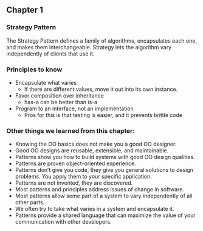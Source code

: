 ## Chapter 1

### Strategy Pattern
The Strategy Pattern defines a family of algorithms, encapsulates each one,
and makes them interchangeable.
Strategy lets the algorithm vary independently of clients that use it.

### Principles to know
- Encapsulate what varies
    - If there are different values, move it out into its own instance.
- Favor composition over inheritance
    - has-a can be better than is-a
- Program to an interface, not an implementation
    - Pros for this is that testing is easier, and it prevents brittle code

### Other things we learned from this chapter:
- Knowing the OO basics does not make you a good OO designer.
- Good OO designs are reusable, extensible, and maintainable.
- Patterns show you how to build systems with good OO design qualities.
- Patterns are proven object-oriented experience.
- Patterns don’t give you code, they give you general solutions to design
  problems. You apply them to your specific application.
- Patterns are not invented, they are discovered.
- Most patterns and principles address issues of change in software.
- Most patterns allow some part of a system to vary independently of all
  other parts.
- We often try to take what varies in a system and encapsulate it.
- Patterns provide a shared language that can maximize the value of your
  communication with other developers.